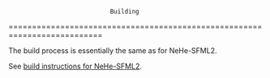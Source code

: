                                 Building
==========================================================================

The build process is essentially the same as for NeHe-SFML2.

See [build instructions for NeHe-SFML2](https://github.com/MaxBarraclough/NeHe-SFML2/blob/master/building.md).

